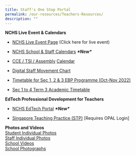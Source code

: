 ```yaml
---
title: Staff's One Stop Portal
permalink: /our-resources/Teachers-Resources/
description: ""
---
```

**NCHS Live Event & Calendars**<br>
*   [NCHS Live Event Page](https://www.google.com/url?q=https%3A%2F%2Fgo.gov.sg%2Fnchs-live&sa=D&sntz=1&usg=AOvVaw0l9o1DpgtbcLBQMS7Ow8j6) (Click here for live event)
    
*   [NCHS School & Staff Calendars](https://sites.google.com/moe.edu.sg/nchs-onestop-staff/nchs-staff-calendar?authuser=0)  _**\*New\***_
    
*   [C](https://docs.google.com/spreadsheets/d/1-VbLmBSi5UDXj_ElVm3A_wcaFnmo6MRh/edit?usp=sharing&ouid=107463612220364539486&rtpof=true&sd=true)[CE / TSI / Assembly](https://docs.google.com/spreadsheets/d/1-VbLmBSi5UDXj_ElVm3A_wcaFnmo6MRh/edit?usp=sharing&ouid=107463612220364539486&rtpof=true&sd=true) [Calendar](https://docs.google.com/spreadsheets/d/1-VbLmBSi5UDXj_ElVm3A_wcaFnmo6MRh/edit?usp=sharing&ouid=107463612220364539486&rtpof=true&sd=true)
    
*   [Digital Staff Movement Chart](https://sites.google.com/moe.edu.sg/nchs-onestop-staff/digital-staff-movement?authuser=0)
    
*   [Timetable for Sec 1, 2 & 3 EBP Programme (Oct-Nov 2022)](https://drive.google.com/drive/folders/1k72-HLhnC6FKaeEGDJAMkcr_fapEeUQx?usp=sharing) 
    
*   [Sec 1 to 4 Term 3 Academic Timetable](https://drive.google.com/drive/folders/1aGZqASMNs0pPdVXJOFMi1S0Z49QRWh58?usp=sharing)

**EdTech Professional Development for Teachers** 
*    [NCHS EdTech Portal](https://www.google.com/url?q=https%3A%2F%2Fsites.google.com%2Fmoe.edu.sg%2Fnchs-edtech%2Fhome&sa=D&sntz=1&usg=AOvVaw17XqdJKIc0OauG8ihGm3tf) _**\*New\***_
    
*   [Singapore Teaching Practice (STP)](https://www.google.com/url?q=https%3A%2F%2Fgo.gov.sg%2Fstp&sa=D&sntz=1&usg=AOvVaw0za6S4gXutm8DakRqiDx7w) \[Requires OPAL Login\]

**Photos and Videos**<br>
[Student Individual Photos](https://drive.google.com/drive/folders/0B0NLoi7jhnNmMHBTNjZhVWl4M1U?usp=sharing)  
[Staff Individual Photos](https://drive.google.com/drive/folders/0B0NLoi7jhnNmT0dSTkxMWkUyMlE?usp=sharing)  
[School Videos](https://drive.google.com/drive/folders/0B0NLoi7jhnNmcnZwdENPcU40TXM?usp=sharing)  
[School Photographs](https://drive.google.com/drive/folders/0B0NLoi7jhnNmNWFNV2c2OHdtdVE?usp=sharing)